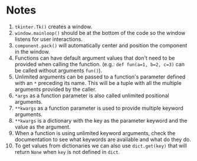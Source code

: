 # Notes
1. `tkinter.Tk()` creates a window.
2. `window.mainloop()` should be at the bottom of the code so the window listens for user interactions.
3. `component.pack()` will automatically center and position the component in the window.
4. Functions can have default argument values that don't need to be provided when calling the function. (e.g.: `def fun(a=1, b=2, c=3)` can be called without arguments `fun()`).
5. Unlimited arguments can be passed to a function's parameter defined with an `*` preceding its name. This will be a tuple with all the multiple arguments provided by the caller.
6. `*args` as a function parameter is also called unlimited positional arguments.
7. `**kwargs` as a function parameter is used to provide multiple keyword arguments. 
8. `**kwargs` is a dictionary with the key as the parameter keyword and the value as the argument.
9. When a function is using unlimited keyword arguments, check the documentation to see what keywords are available and what do they do.
10. To get values from dictionaries we can also use `dict.get(key)` that will return `None` when `key` is not defined in `dict`.